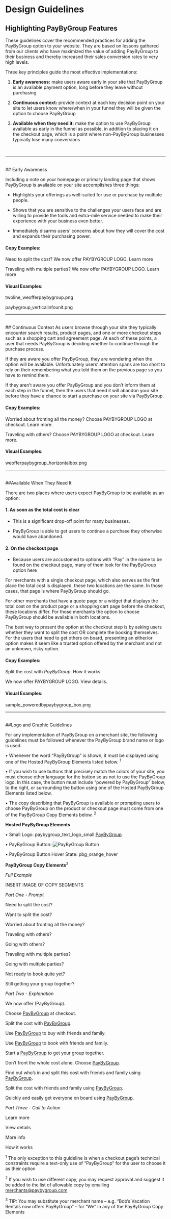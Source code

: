 # Design Guidelines 
## Highlighting PayByGroup Features

These guidelines cover the recommended practices for adding the PayByGroup option to your website. They are based on lessons gathered from our clients who have maximized the value of adding PayByGroup to their business and thereby increased their sales conversion rates to very high levels.

Three key principles guide the most effective implementations:

1.	**Early awareness:** make users aware early in your site that PayByGroup is an available payment option, long before they leave without purchasing 

2.	**Continuous context:** provide context at each key decision point on your site to let users know where/when in your funnel they will be given the option to choose PayByGroup

3.	**Available when they need it:** make the option to use PayByGroup available as early in the funnel as possible, in addition to placing it on the checkout page, which is a point where non-PayByGroup businesses typically lose many conversions
<br>
<hr>
<br>
## Early Awareness

Including a note on your homepage or primary landing page that shows PayByGroup is available on your site accomplishes three things:

  - Highlights your offerings as well-suited for use or purchase by multiple people.

  - Shows that you are sensitive to the challenges your users face and are willing to provide the tools and extra-mile service needed to make their experience with your business even better.

  - Immediately disarms users’ concerns about how they will cover the cost and expands their purchasing power.

#### Copy Examples:

Need to split the cost? We now offer PAYBYGROUP LOGO. Learn more   

Traveling with multiple parties? We now offer PAYBYGROUP LOGO. Learn more


#### Visual Examples:

twoline_weofferpaybygroup.png

paybygroup_verticalinfounit.png
<br>
<hr>
<br>
## Continuous Context
As users browse through your site they typically encounter search results, product pages, and one or more checkout steps such as a shopping cart and agreement page. At each of these points, a user that needs PayByGroup is deciding whether to continue through the purchase process. 

If they are aware you offer PayByGroup, they are wondering when the option will be available. Unfortunately users’ attention spans are too short to rely on their remembering what you told them on the previous page so you have to remind them. 

If they aren’t aware you offer PayByGroup and you don’t inform them at each step in the funnel, then the users that need it will abandon your site before they have a chance to start a purchase on your site via PayByGroup.

#### Copy Examples:

Worried about fronting all the money? Choose PAYBYGROUP LOGO at checkout. Learn more.

Traveling with others? Choose PAYBYGROUP LOGO at checkout. Learn more.

#### Visual Examples:

weofferpaybygroup_horizontalbox.png
<br>
<hr>
<br>
##Available When They Need It

There are two places where users expect PayByGroup to be available as an option:

#### 1.  As soon as the total cost is clear
  - This is a significant drop-off point for many businesses.

  - PayByGroup is able to get users to continue a purchase they otherwise would have abandoned.

#### 2.  On the checkout page
  - Because users are accustomed to options with “Pay” in the name to be found on the checkout page, many of them look for the PayByGroup option here

For merchants with a single checkout page, which also serves as the first place the total cost is displayed, these two locations are the same. In those cases, that page is where PayByGroup should go.

For other merchants that have a quote page or a widget that displays the total cost on the product page or a shopping cart page before the checkout, these locations differ. For those merchants the option to choose PayByGroup should be available in both locations.

The best way to present the option at the checkout step is by asking users whether they want to split the cost OR complete the booking themselves. For the users that need to get others on board, presenting an either/or option makes it seem like a trusted option offered by the merchant and not an unknown, risky option. 


#### Copy Examples:

Split the cost with *PayByGroup*. How it works.

We now offer PAYBYGROUP LOGO. View details.

#### Visual Examples:

sample_poweredbypaybygroup_box.png
<br>
<hr>
<br>
##Logo and Graphic Guidelines

For any implementation of PayByGroup on a merchant site, the following guidelines must be followed whenever the PayByGroup brand name or logo is used.

•	Whenever the word “PayByGroup” is shown, it must be displayed using one of the Hosted PayByGroup Elements listed below. <sup>1</sup> 

•	If you wish to use buttons that precisely match the colors of your site, you must choose other language for the button so as not to use the PayByGroup logo. In this case, the button must include “powered by PayByGroup” below, to the right, or surrounding the button using one of the Hosted PayByGroup Elements listed below. 

•	The copy describing that PayByGroup is available or prompting users to choose PayByGroup on the product or checkout page must come from one of the PayByGroup Copy Elements below. <sup>2</sup>

**Hosted PayByGroup Elements**

•	Small Logo: paybygroup_text_logo_small [PayByGroup](http://paybygroup.com)

•	PayByGroup Button: ![PayByGroup Button](/images/pbg_orange.png) 

•	PayByGroup Button Hover State: pbg_orange_hover  

**PayByGroup Copy Elements**<sup>3</sup>
<p> <i> Full Example </i> </p>

INSERT IMAGE OF COPY SEGMENTS

<p> <i> Part One - Prompt </i> </p>
Need to split the cost?

Want to split the cost?

Worried about fronting all the money? 

Traveling with others? 

Going with others?

Traveling with multiple parties? 

Going with multiple parties?

Not ready to book quite yet?

Still getting your group together?


<p> <i> Part Two - Explanation </i> </p>

We now offer (PayByGroup).

Choose [PayByGroup](http://paybygroup.com) at checkout.

Split the cost with [PayByGroup](http://paybygroup.com).

Use [PayByGroup](http://paybygroup.com) to buy with friends and family.

Use [PayByGroup](http://paybygroup.com) to book with friends and family.

Start a [PayByGroup](http://paybygroup.com) to get your group together.

Don’t front the whole cost alone. Choose [PayByGroup](http://paybygroup.com).

Find out who’s in and split this cost with friends and family using [PayByGroup](http://paybygroup.com).

Split the cost with friends and family using [PayByGroup](http://paybygroup.com).

Quickly and easily get everyone on board using [PayByGroup](http://paybygroup.com).


<p> <i> Part Three - Call to Action </i> </p>

Learn more

View details

More info

How it works

<sup>1</sup>  The only exception to this guideline is when a checkout page’s technical constraints require a text-only use of “PayByGroup” for the user to choose it as their option

<sup>2</sup>  If you wish to use different copy, you may request approval and suggest it be added to the list of allowable copy by emailing merchants@paybygroup.com 

<sup>3</sup>  TIP: You may substitute your merchant name – e.g. “Bob’s Vacation Rentals now offers PayByGroup” – for “We” in any of the PayByGroup Copy Elements
